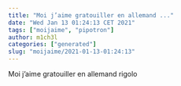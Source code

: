 ```yaml
---
title: "Moi j’aime gratouiller en allemand ..."
date: "Wed Jan 13 01:24:13 CET 2021"
tags: ["moijaime", "pipotron"]
author: m1ch3l
categories: ["generated"]
slug: "moijaime/2021-01-13-01:24:13"
---
```


Moi j’aime gratouiller en allemand rigolo
